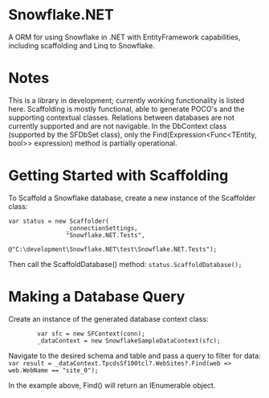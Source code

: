 # Snowflake.NET
A ORM for using Snowflake in .NET with EntityFramework capabilities, including scaffolding and Linq to Snowflake.

# Notes
This is a library in development; currently working functionality is listed here. Scaffolding is mostly functional, able to generate POCO's and the supporting contextual classes. Relations between databases are not currently supported and are not navigable. In the DbContext class (supported by the SFDbSet class), only the Find(Expression<Func<TEntity, bool>> expression) method is partially operational.

# Getting Started with Scaffolding
To Scaffold a Snowflake database, create a new instance of the Scaffolder class:
```
var status = new Scaffolder(
                _connectionSettings, 
                "Snowflake.NET.Tests",
                @"C:\development\Snowflake.NET\test\Snowflake.NET.Tests");
```

Then call the ScaffoldDatabase() method:
`status.ScaffoldDatabase();`

# Making a Database Query
Create an instance of the generated database context class:
```
        var sfc = new SFContext(conn);
        _dataContext = new SnowflakeSampleDataContext(sfc);
```

Navigate to the desired schema and table and pass a query to filter for data:
`var result = _dataContext.TpcdsSf100tcl?.WebSites?.Find(web => web.WebName == "site_0");`

In the example above, Find() will return an IEnumerable<Websites> object.

